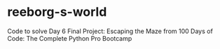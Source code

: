 # reeborg-s-world
Code to solve Day 6 Final Project: Escaping the Maze from 100 Days of Code: The Complete Python Pro Bootcamp 
